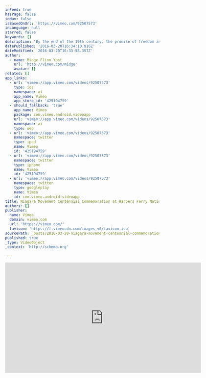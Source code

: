 ```yaml
---
inFeed: true
hasPage: false
inNav: false
isBasedOnUrl: 'https://vimeo.com/92507573'
inLanguage: null
starred: false
keywords: []
description: 'By the end of the 19th century, the promise of freedom and equality for blacks had been buried by Jim Crow laws and legal segregation. To combat these injustices, Dr. W.E.B. Du Bois and other leading African-Americans created the Niagara Movement, which held its second conference (but first conference on American soil) on the campus of Storer College in 1906.'
datePublished: '2016-03-20T16:34:10.916Z'
dateModified: '2016-03-20T16:33:58.357Z'
author:
  - name: Midge Flinn Yost
    url: 'http://vimeo.com/midge'
    avatar: {}
related: []
app_links:
  - url: 'vimeo://app.vimeo.com/videos/92507573'
    type: ios
    namespace: ai
    app_name: Vimeo
    app_store_id: '425194759'
  - should_fallback: 'true'
    app_name: Vimeo
    package: com.vimeo.android.videoapp
    url: 'vimeo://app.vimeo.com/videos/92507573'
    namespace: ai
    type: web
  - url: 'vimeo://app.vimeo.com/videos/92507573'
    namespace: twitter
    type: ipad
    name: Vimeo
    id: '425194759'
  - url: 'vimeo://app.vimeo.com/videos/92507573'
    namespace: twitter
    type: iphone
    name: Vimeo
    id: '425194759'
  - url: 'vimeo://app.vimeo.com/videos/92507573'
    namespace: twitter
    type: googleplay
    name: Vimeo
    id: com.vimeo.android.videoapp
title: Niagara Movement Centennial Commemoration at Harpers Ferry National Historical Park
authors: []
publisher:
  name: Vimeo
  domain: vimeo.com
  url: 'https://vimeo.com/'
  favicon: 'https://f.vimeocdn.com/images_v6/favicon.ico'
sourcePath: _posts/2016-03-20-niagara-movement-centennial-commemoration-at-harpers-ferry-n.md
published: true
_type: VideoObject
_context: 'http://schema.org'

---
```

<iframe src="https://cdn.embedly.com/widgets/media.html?src=https%3A%2F%2Fplayer.vimeo.com%2Fvideo%2F92507573&amp;url=https%3A%2F%2Fvimeo.com%2F92507573&amp;image=http%3A%2F%2Fi.vimeocdn.com%2Fvideo%2F561494300_640.jpg&amp;key=b7d04c9b404c499eba89ee7072e1c4f7&amp;type=text%2Fhtml&amp;schema=vimeo" width="640" height="360" scrolling="no" frameborder="0" allowfullscreen="allowfullscreen" style=""></iframe>